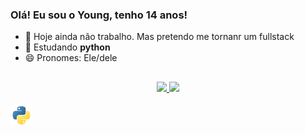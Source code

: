### Olá! Eu sou o Young, tenho 14 anos!
- 🔭 Hoje ainda não trabalho. Mas pretendo me tornanr um fullstack
- 🌱 Estudando **python**
- 😄 Pronomes: Ele/dele
##
<div align="center">
  <a href="https://github.com/Young006">
  <img height="170em" src="https://github-readme-stats.vercel.app/api?username=Young&show_icons=true&theme=dark&include_all_commits=true&count_private=true"/>
  <img height="170em" src="https://github-readme-stats.vercel.app/api/top-langs/?username=Young006&layout=compact&langs_count=7&theme=dark"/>
</div>
  
  
 <div style="display: inline_block"><br>
  <img align="center" alt="Denner-Python" height="35" width="35" src="https://raw.githubusercontent.com/devicons/devicon/master/icons/python/python-original.svg">
  </div>
  
  ##

